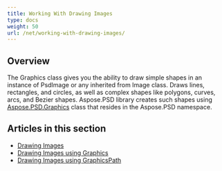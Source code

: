 ```yaml
---
title: Working With Drawing Images
type: docs
weight: 50
url: /net/working-with-drawing-images/
---
```



## **Overview**
The Graphics class gives you the ability to draw simple shapes in an instance of PsdImage or any inherited from Image class. Draws lines, rectangles, and circles, as well as complex shapes like polygons, curves, arcs, and Bezier shapes. Aspose.PSD library creates such shapes using [Aspose.PSD.Graphics](https://apireference.aspose.com/psd/net/aspose.psd/graphics) class that resides in the Aspose.PSD namespace.


## **Articles in this section**
- [Drawing Images](/psd/net/drawing-images/)
- [Drawing Images using Graphics](/psd/net/drawing-images-using-graphics/)
- [Drawing Images using GraphicsPath](/psd/net/drawing-images-using-graphicspath/)
